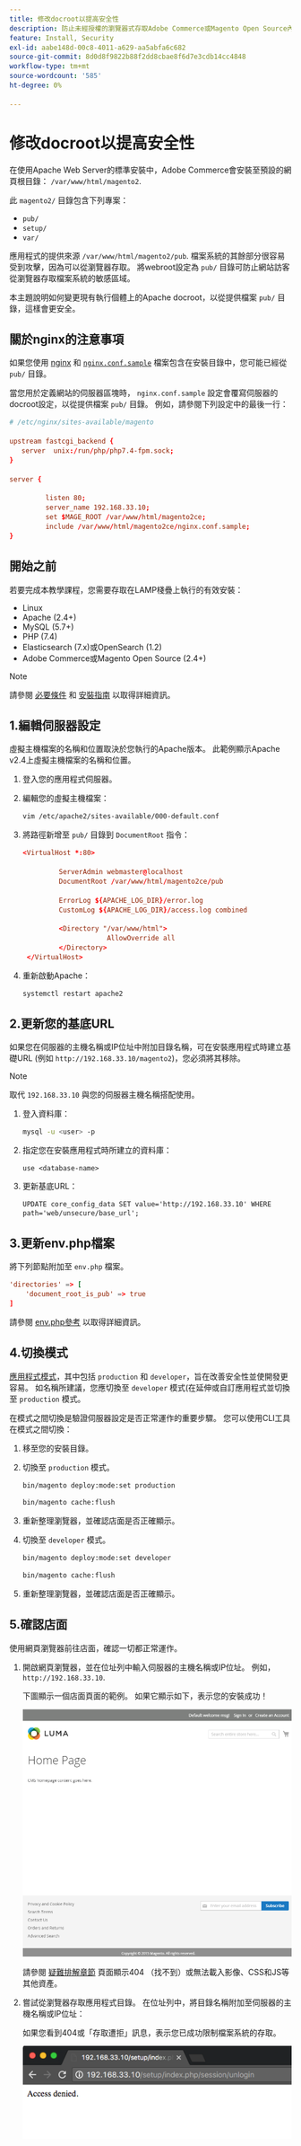 ```yaml
---
title: 修改docroot以提高安全性
description: 防止未經授權的瀏覽器式存取Adobe Commerce或Magento Open Source內部部署檔案系統。
feature: Install, Security
exl-id: aabe148d-00c8-4011-a629-aa5abfa6c682
source-git-commit: 8d0d8f9822b88f2dd8cbae8f6d7e3cdb14cc4848
workflow-type: tm+mt
source-wordcount: '585'
ht-degree: 0%

---
```


# 修改docroot以提高安全性

在使用Apache Web Server的標準安裝中，Adobe Commerce會安裝至預設的網頁根目錄： `/var/www/html/magento2`.

此 `magento2/` 目錄包含下列專案：

- `pub/`
- `setup/`
- `var/`

應用程式的提供來源 `/var/www/html/magento2/pub`. 檔案系統的其餘部分很容易受到攻擊，因為可以從瀏覽器存取。
將webroot設定為 `pub/` 目錄可防止網站訪客從瀏覽器存取檔案系統的敏感區域。

本主題說明如何變更現有執行個體上的Apache docroot，以從提供檔案 `pub/` 目錄，這樣會更安全。

## 關於nginx的注意事項

如果您使用 [nginx](../prerequisites/web-server/nginx.md) 和 [`nginx.conf.sample`](https://github.com/magento/magento2/blob/2.4/nginx.conf.sample) 檔案包含在安裝目錄中，您可能已經從 `pub/` 目錄。

當您用於定義網站的伺服器區塊時， `nginx.conf.sample` 設定會覆寫伺服器的docroot設定，以從提供檔案 `pub/` 目錄。 例如，請參閱下列設定中的最後一行：

```conf
# /etc/nginx/sites-available/magento

upstream fastcgi_backend {
   server  unix:/run/php/php7.4-fpm.sock;
}

server {

         listen 80;
         server_name 192.168.33.10;
         set $MAGE_ROOT /var/www/html/magento2ce;
         include /var/www/html/magento2ce/nginx.conf.sample;
}
```

## 開始之前

若要完成本教學課程，您需要存取在LAMP棧疊上執行的有效安裝：

- Linux
- Apache (2.4+)
- MySQL (5.7+)
- PHP (7.4)
- Elasticsearch (7.x)或OpenSearch (1.2)
- Adobe Commerce或Magento Open Source (2.4+)

>[!NOTE]
>
>請參閱 [必要條件](../prerequisites/overview.md) 和 [安裝指南](../overview.md) 以取得詳細資訊。

## 1.編輯伺服器設定

虛擬主機檔案的名稱和位置取決於您執行的Apache版本。 此範例顯示Apache v2.4上虛擬主機檔案的名稱和位置。

1. 登入您的應用程式伺服器。
1. 編輯您的虛擬主機檔案：

   ```bash
   vim /etc/apache2/sites-available/000-default.conf
   ```

1. 將路徑新增至 `pub/` 目錄到 `DocumentRoot` 指令：

   ```conf
   <VirtualHost *:80>
   
            ServerAdmin webmaster@localhost
            DocumentRoot /var/www/html/magento2ce/pub
   
            ErrorLog ${APACHE_LOG_DIR}/error.log
            CustomLog ${APACHE_LOG_DIR}/access.log combined
   
            <Directory "/var/www/html">
                        AllowOverride all
            </Directory>
    </VirtualHost>
   ```

1. 重新啟動Apache：

   ```bash
   systemctl restart apache2
   ```

## 2.更新您的基底URL

如果您在伺服器的主機名稱或IP位址中附加目錄名稱，可在安裝應用程式時建立基礎URL (例如 `http://192.168.33.10/magento2`)，您必須將其移除。

>[!NOTE]
>
>取代 `192.168.33.10` 與您的伺服器主機名稱搭配使用。

1. 登入資料庫：

   ```bash
   mysql -u <user> -p
   ```

1. 指定您在安裝應用程式時所建立的資料庫：

   ```shell
   use <database-name>
   ```

1. 更新基底URL：

   ```shell
   UPDATE core_config_data SET value='http://192.168.33.10' WHERE path='web/unsecure/base_url';
   ```

## 3.更新env.php檔案

將下列節點附加至 `env.php` 檔案。

```conf
'directories' => [
    'document_root_is_pub' => true
]
```

請參閱 [env.php參考](../../configuration/reference/config-reference-envphp.md) 以取得詳細資訊。

## 4.切換模式

[應用程式模式](../../configuration/bootstrap/application-modes.md)，其中包括 `production` 和 `developer`，旨在改善安全性並使開發更容易。 如名稱所建議，您應切換至 `developer` 模式(在延伸或自訂應用程式並切換至 `production` 模式。

在模式之間切換是驗證伺服器設定是否正常運作的重要步驟。 您可以使用CLI工具在模式之間切換：

1. 移至您的安裝目錄。
1. 切換至 `production` 模式。

   ```bash
   bin/magento deploy:mode:set production
   ```

   ```bash
   bin/magento cache:flush
   ```

1. 重新整理瀏覽器，並確認店面是否正確顯示。
1. 切換至 `developer` 模式。

   ```bash
   bin/magento deploy:mode:set developer
   ```

   ```bash
   bin/magento cache:flush
   ```

1. 重新整理瀏覽器，並確認店面是否正確顯示。

## 5.確認店面

使用網頁瀏覽器前往店面，確認一切都正常運作。

1. 開啟網頁瀏覽器，並在位址列中輸入伺服器的主機名稱或IP位址。 例如， `http://192.168.33.10`.

   下圖顯示一個店面頁面的範例。 如果它顯示如下，表示您的安裝成功！

   ![驗證安裝成功的店面](../../assets/installation/install-success_store.png)

   請參閱 [疑難排解章節](https://support.magento.com/hc/en-us/articles/360032994352) 頁面顯示404 （找不到）或無法載入影像、CSS和JS等其他資產。

1. 嘗試從瀏覽器存取應用程式目錄。 在位址列中，將目錄名稱附加至伺服器的主機名稱或IP位址：

   如果您看到404或「存取遭拒」訊息，表示您已成功限制檔案系統的存取。

   ![存取遭拒](../../assets/installation/access-denied.png)
